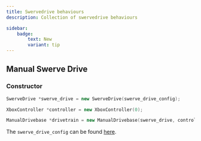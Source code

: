 ```yaml
---
title: Swervedrive behaviours
description: Collection of swervedrive behaviours

sidebar:
    badge:
        text: New
        variant: tip
---
```


## Manual Swerve Drive

### Constructor

```cpp
SwerveDrive *swerve_drive = new SwerveDrive(swerve_drive_config);

XboxController *controller = new XboxController(0);

ManualDrivebase *drivetrain = new ManualDrivebase(swerve_drive, controller);
```

The `swerve_drive_config` can be found [here](/reference/drivetrain/swerve-drive#config).